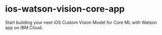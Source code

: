# ios-watson-vision-core-app
Start building your next iOS Custom Vision Model for Core ML with Watson app on IBM Cloud.
